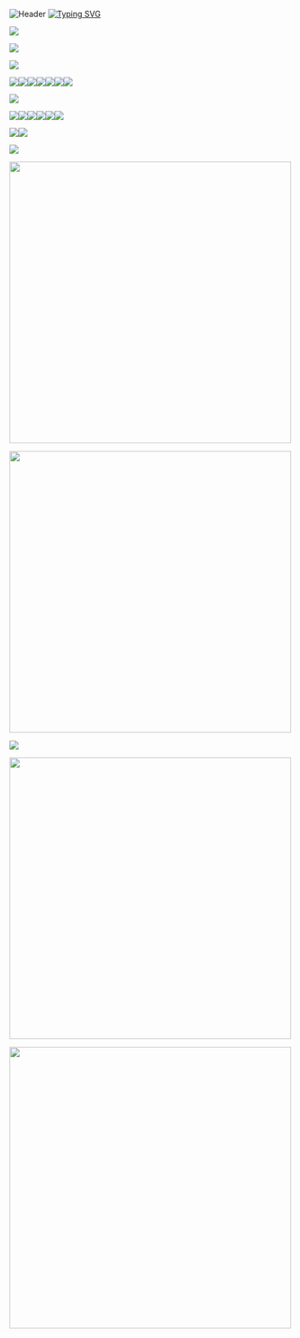 ![Header](./github-header-image.png)
<a href="https://git.io/typing-svg"><img src="https://readme-typing-svg.demolab.com?font=Fira+Code&duration=2000&pause=2000&color=86D3FF&vCenter=true&width=435&lines=Always+learning+new+things;%2B4+years+of+development+experiance;Passion+for+robotics+and+software+development;2+years+of+industry+experience" alt="Typing SVG" /></a>
<!-- https://readme-typing-svg.demolab.com/demo/?duration=2000&pause=2000&color=86D3FF&vCenter=true&lines=Always+learning+new+things;%2B4+years+of+development+experiance;Passion+for+robotics+and+software+development;2+years+of+industry+experience !-->
<img src="https://fakeimg.pl/130x30/ffffff,0/86d3ff,255/?text=Personal%20Site&font=museo&font_size=20">

[<img src="https://img.shields.io/badge/Simply%20Complicated-e287fc?style=for-the-badge&logo=windows%20terminal&logoColor=white">](https://aidankeighron.dev/)

<img src="https://fakeimg.pl/110x30/ffffff,0/86d3ff,255/?text=Languages&font=museo&font_size=20">

[<img src="https://img.shields.io/badge/Java-ED8B00?style=for-the-badge&logo=java&logoColor=white">](https://github.com/Ileriayo/markdown-badges)<img src="https://img.shields.io/badge/C%23-239120?style=for-the-badge&logo=c-sharp&logoColor=white"><img src="https://img.shields.io/badge/Python-3776AB?style=for-the-badge&logo=python&logoColor=white"><img src="https://img.shields.io/badge/HTML5-E34F26?style=for-the-badge&logo=html5&logoColor=white"><img src="https://img.shields.io/badge/CSS-239120?&style=for-the-badge&logo=css3&logoColor=white"><img src="https://img.shields.io/badge/Markdown-000000?style=for-the-badge&logo=markdown&logoColor=white"><img src="https://img.shields.io/badge/javascript-%23323330.svg?style=for-the-badge&logo=javascript&logoColor=%23F7DF1E">

<img src="https://fakeimg.pl/55x30/ffffff,0/86d3ff,255/?text=Tools&font=museo&font_size=20">

<!--https://github.com/Ileriayo/markdown-badges!-->

<img src="https://img.shields.io/badge/TensorFlow-FF6F00?style=for-the-badge&logo=tensorflow&logoColor=white"><img src="https://img.shields.io/badge/MySQL-005C84?style=for-the-badge&logo=mysql&logoColor=white"><img src="https://img.shields.io/badge/windows%20terminal-4D4D4D?style=for-the-badge&logo=windows%20terminal&logoColor=white"><img src="https://img.shields.io/badge/GIT-E44C30?style=for-the-badge&logo=git&logoColor=white"><img src="https://img.shields.io/badge/Firebase-039BE5?style=for-the-badge&logo=Firebase&logoColor=white"><img src="https://img.shields.io/badge/opencv-%23white.svg?style=for-the-badge&logo=opencv&logoColor=white">

<img src="https://img.shields.io/badge/react_native-%2320232a.svg?style=for-the-badge&logo=react&logoColor=%2361DAFB"><img src="https://img.shields.io/badge/Visual%20Studio%20Code-0078d7.svg?style=for-the-badge&logo=visual-studio-code&logoColor=white">

<img src="https://fakeimg.pl/80x30/ffffff,0/86d3ff,255/?text=Projects&font=museo&font_size=20">

[<img src="https://github-readme-stats-swervyk.vercel.app/api/pin/?username=aidankeighron&repo=productivity&theme=dark&hide_border=true" width=500>](https://github.com/aidankeighron/productivity)

[<img src="https://github-readme-stats-swervyk.vercel.app/api/pin/?username=aidankeighron&repo=sheet-scraper&theme=dark&hide_border=true" width=500>](https://github.com/aidankeighron/sheet-scraper)

<img src="https://fakeimg.pl/45x30/ffffff,0/86d3ff,255/?text=Stats&font=museo&font_size=20">

[<img src="https://github-readme-stats-swervyk.vercel.app/api?username=aidankeighron&theme=dark&show_icons=true&hide_border=true&include_all_commits=true&count_private=true" width=500>](https://github.com/anuraghazra/github-readme-stats)

[<img src="https://github-readme-stats-swervyk.vercel.app/api/top-langs/?username=aidankeighron&theme=dark&hide_border=true&include_all_commits=true&count_private=true&layout=compact&langs_count=6&exclude_repo=asana-notes-app,Pwnage2022,NewSwerve,PwnageVision,OffseasonSwerve" width=500>](https://github.com/anuraghazra/github-readme-stats)
